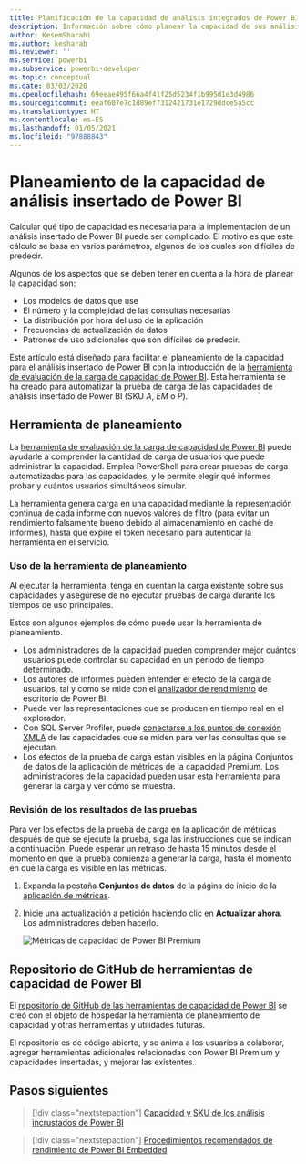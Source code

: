 ```yaml
---
title: Planificación de la capacidad de análisis integrados de Power BI para procurar una mejor información de BI insertada
description: Información sobre cómo planear la capacidad de sus análisis integrados de Power BI. Consiga mejores conclusiones insertadas de BI con los análisis insertados de Power BI.
author: KesemSharabi
ms.author: kesharab
ms.reviewer: ''
ms.service: powerbi
ms.subservice: powerbi-developer
ms.topic: conceptual
ms.date: 03/03/2020
ms.openlocfilehash: 69eeae495f66a4f41f25d5234f1b995d1e3d4986
ms.sourcegitcommit: eeaf607e7c1d89ef7312421731e1729ddce5a5cc
ms.translationtype: HT
ms.contentlocale: es-ES
ms.lasthandoff: 01/05/2021
ms.locfileid: "97888843"
---
```

# <a name="capacity-planning-in-power-bi-embedded-analytics"></a>Planeamiento de la capacidad de análisis insertado de Power BI

Calcular qué tipo de capacidad es necesaria para la implementación de un análisis insertado de Power BI puede ser complicado. El motivo es que este cálculo se basa en varios parámetros, algunos de los cuales son difíciles de predecir.

Algunos de los aspectos que se deben tener en cuenta a la hora de planear la capacidad son:

* Los modelos de datos que use
* El número y la complejidad de las consultas necesarias
* La distribución por hora del uso de la aplicación
* Frecuencias de actualización de datos
* Patrones de uso adicionales que son difíciles de predecir.

Este artículo está diseñado para facilitar el planeamiento de la capacidad para el análisis insertado de Power BI con la introducción de la [herramienta de evaluación de la carga de capacidad de Power BI](https://github.com/microsoft/PowerBI-Tools-For-Capacities/tree/master/LoadTestingPowerShellTool/). Esta herramienta se ha creado para automatizar la prueba de carga de las capacidades de análisis insertado de Power BI (SKU *A*, *EM* o *P*).

## <a name="planning-tool"></a>Herramienta de planeamiento

 La [herramienta de evaluación de la carga de capacidad de Power BI](https://github.com/microsoft/PowerBI-Tools-For-Capacities/tree/master/LoadTestingPowerShellTool/) puede ayudarle a comprender la cantidad de carga de usuarios que puede administrar la capacidad. Emplea PowerShell para crear pruebas de carga automatizadas para las capacidades, y le permite elegir qué informes probar y cuántos usuarios simultáneos simular.

La herramienta genera carga en una capacidad mediante la representación continua de cada informe con nuevos valores de filtro (para evitar un rendimiento falsamente bueno debido al almacenamiento en caché de informes), hasta que expire el token necesario para autenticar la herramienta en el servicio.

### <a name="using-the-planning-tool"></a>Uso de la herramienta de planeamiento

Al ejecutar la herramienta, tenga en cuentan la carga existente sobre sus capacidades y asegúrese de no ejecutar pruebas de carga durante los tiempos de uso principales.

Estos son algunos ejemplos de cómo puede usar la herramienta de planeamiento.

* Los administradores de la capacidad pueden comprender mejor cuántos usuarios puede controlar su capacidad en un período de tiempo determinado.
* Los autores de informes pueden entender el efecto de la carga de usuarios, tal y como se mide con el [analizador de rendimiento](../../create-reports/desktop-performance-analyzer.md) de escritorio de Power BI.
* Puede ver las representaciones que se producen en tiempo real en el explorador.
* Con SQL Server Profiler, puede [conectarse a los puntos de conexión XMLA](https://powerbi.microsoft.com/blog/power-bi-open-platform-connectivity-with-xmla-endpoints-public-preview/) de las capacidades que se miden para ver las consultas que se ejecutan.
* Los efectos de la prueba de carga están visibles en la página Conjuntos de datos de la aplicación de métricas de la capacidad Premium. Los administradores de la capacidad pueden usar esta herramienta para generar la carga y ver cómo se muestra.

### <a name="reviewing-the-test-results"></a>Revisión de los resultados de las pruebas

Para ver los efectos de la prueba de carga en la aplicación de métricas después de que se ejecute la prueba, siga las instrucciones que se indican a continuación. Puede esperar un retraso de hasta 15 minutos desde el momento en que la prueba comienza a generar la carga, hasta el momento en que la carga es visible en las métricas.

1. Expanda la pestaña **Conjuntos de datos** de la página de inicio de la [aplicación de métricas](../../admin/service-admin-premium-monitor-capacity.md).
2. Inicie una actualización a petición haciendo clic en **Actualizar ahora**. Los administradores deben hacerlo.

    ![Métricas de capacidad de Power BI Premium](media/embedded-capacity-planning/embedded-capacity-planning.png)

## <a name="power-bi-capacity-tools-github-repository"></a>Repositorio de GitHub de herramientas de capacidad de Power BI

El [repositorio de GitHub de las herramientas de capacidad de Power BI](https://github.com/microsoft/PowerBI-Tools-For-Capacities) se creó con el objeto de hospedar la herramienta de planeamiento de capacidad y otras herramientas y utilidades futuras.

El repositorio es de código abierto, y se anima a los usuarios a colaborar, agregar herramientas adicionales relacionadas con Power BI Premium y capacidades insertadas, y mejorar las existentes.

## <a name="next-steps"></a>Pasos siguientes

> [!div class="nextstepaction"]
>[Capacidad y SKU de los análisis incrustados de Power BI](embedded-capacity.md)

> [!div class="nextstepaction"]
>[Procedimientos recomendados de rendimiento de Power BI Embedded](embedded-performance-best-practices.md)